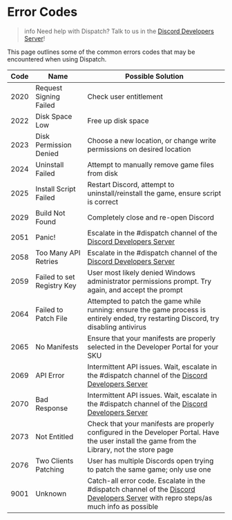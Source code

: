 # Error Codes

> info
> Need help with Dispatch? Talk to us in the [Discord Developers Server](https://discord.gg/discord-developers)!

This page outlines some of the common errors codes that may be encountered when using Dispatch.

| Code | Name                       | Possible Solution                                                                                                                                                           |
|------|----------------------------|-----------------------------------------------------------------------------------------------------------------------------------------------------------------------------|
| 2020 | Request Signing Failed     | Check user entitlement                                                                                                                                                      |
| 2022 | Disk Space Low             | Free up disk space                                                                                                                                                          |
| 2023 | Disk Permission Denied     | Choose a new location, or change write permissions on desired location                                                                                                      |
| 2024 | Uninstall Failed           | Attempt to manually remove game files from disk                                                                                                                             |
| 2025 | Install Script Failed      | Restart Discord, attempt to uninstall/reinstall the game, ensure script is correct                                                                                          |
| 2029 | Build Not Found            | Completely close and re-open Discord                                                                                                                                        |
| 2051 | Panic!                     | Escalate in the #dispatch channel of the [Discord Developers Server](https://discord.gg/discord-developers)                                                                 |
| 2058 | Too Many API Retries       | Escalate in the #dispatch channel of the [Discord Developers Server](https://discord.gg/discord-developers)                                                                 |
| 2059 | Failed to set Registry Key | User most likely denied Windows administrator permissions prompt. Try again, and accept the prompt                                                                          |
| 2064 | Failed to Patch File       | Attempted to patch the game while running: ensure the game process is entirely ended, try restarting Discord, try disabling antivirus                                       |
| 2065 | No Manifests               | Ensure that your manifests are properly selected in the Developer Portal for your SKU                                                                                       |
| 2069 | API Error                  | Intermittent API issues. Wait, escalate in the #dispatch channel of the [Discord Developers Server](https://discord.gg/discord-developers)                                  |
| 2070 | Bad Response               | Intermittent API issues. Wait, escalate in the #dispatch channel of the [Discord Developers Server](https://discord.gg/discord-developers)                                  |
| 2073 | Not Entitled               | Check that your manifests are properly configured in the Developer Portal. Have the user install the game from the Library, not the store page                              |
| 2076 | Two Clients Patching       | User has multiple Discords open trying to patch the same game; only use one                                                                                                 |
| 9001 | Unknown                    | Catch-all error code. Escalate in the #dispatch channel of the [Discord Developers Server](https://discord.gg/discord-developers) with repro steps/as much info as possible |

